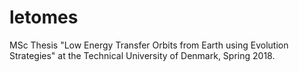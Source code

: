 # letomes
MSc Thesis "Low Energy Transfer Orbits from Earth using Evolution Strategies" at the Technical University of Denmark, Spring 2018.
